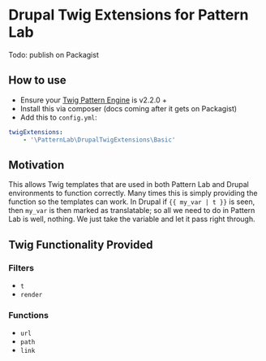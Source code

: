 # Drupal Twig Extensions for Pattern Lab

Todo: publish on Packagist

## How to use

- Ensure your [Twig Pattern Engine](https://github.com/pattern-lab/patternengine-php-twig) is v2.2.0 +
- Install this via composer (docs coming after it gets on Packagist)
- Add this to `config.yml`:

```yml
twigExtensions:
    - '\PatternLab\DrupalTwigExtensions\Basic'
```

## Motivation

This allows Twig templates that are used in both Pattern Lab and Drupal environments to function correctly. Many times this is simply providing the function so the templates can work. In Drupal if `{{ my_var | t }}` is seen, then `my_var` is then marked as translatable; so all we need to do in Pattern Lab is well, nothing. We just take the variable and let it pass right through.

## Twig Functionality Provided

### Filters

- `t`
- `render`

### Functions

- `url`
- `path`
- `link`
